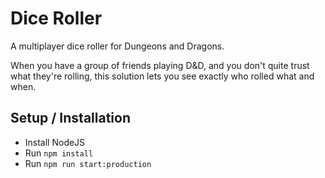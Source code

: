 # Dice Roller

A multiplayer dice roller for Dungeons and Dragons.

When you have a group of friends playing D&D, and you don't quite trust what
they're rolling, this solution lets you see exactly who rolled what and when.

## Setup / Installation

* Install NodeJS
* Run `npm install`
* Run `npm run start:production`
